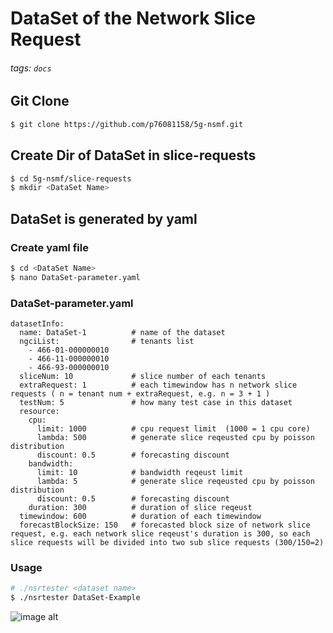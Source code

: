 # DataSet of the Network Slice Request

###### tags: `docs`

## Git Clone

```bash
$ git clone https://github.com/p76081158/5g-nsmf.git
```


## Create Dir of DataSet in slice-requests

```bash
$ cd 5g-nsmf/slice-requests
$ mkdir <DataSet Name>
```

## DataSet is generated by yaml

### Create yaml file

```bash
$ cd <DataSet Name>
$ nano DataSet-parameter.yaml
```

### DataSet-parameter.yaml

```yaml=
datasetInfo:
  name: DataSet-1          # name of the dataset
  ngciList:                # tenants list
    - 466-01-000000010
    - 466-11-000000010
    - 466-93-000000010
  sliceNum: 10             # slice number of each tenants
  extraRequest: 1          # each timewindow has n network slice requests ( n = tenant num + extraRequest, e.g. n = 3 + 1 )
  testNum: 5               # how many test case in this dataset
  resource:
    cpu:
      limit: 1000          # cpu request limit  (1000 = 1 cpu core)
      lambda: 500          # generate slice reqeusted cpu by poisson distribution
      discount: 0.5        # forecasting discount
    bandwidth:
      limit: 10            # bandwidth reqeust limit
      lambda: 5            # generate slice reqeusted cpu by poisson distribution
      discount: 0.5        # forecasting discount
    duration: 300          # duration of slice reqeust   
  timewindow: 600          # duration of each timewindow
  forecastBlockSize: 150   # forecasted block size of network slice request, e.g. each network slice reqeust's duration is 300, so each slice requests will be divided into two sub slice requests (300/150=2)
```

### Usage

```bash
# ./nsrtester <dataset name>
$ ./nsrtester DataSet-Example
```
![image alt](https://github.com/p76081158/5g-nsmf/blob/assets/docs/terminalizer/gif/dataset-example-generate.gif?raw=true)
